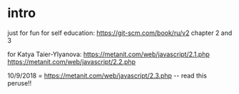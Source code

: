 # intro
just for fun
for self education: https://git-scm.com/book/ru/v2
chapter 2 and 3

for Katya Taier-Ylyanova:
https://metanit.com/web/javascript/2.1.php
https://metanit.com/web/javascript/2.2.php


10/9/2018 = https://metanit.com/web/javascript/2.3.php  -- read this peruse!!
